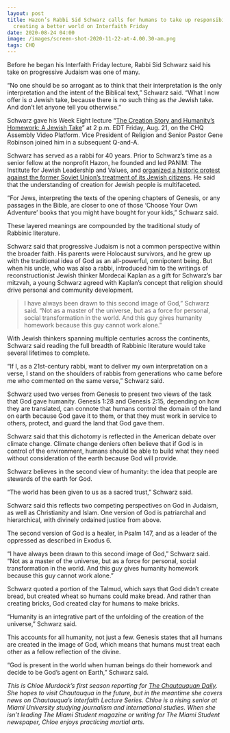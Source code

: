 ```yaml
---
layout: post
title: Hazon’s Rabbi Sid Schwarz calls for humans to take up responsibility for
  creating a better world on Interfaith Friday
date: 2020-08-24 04:00
image: /images/screen-shot-2020-11-22-at-4.00.30-am.png
tags: CHQ
---
```

Before he began his Interfaith Friday lecture, Rabbi Sid Schwarz said his take on progressive Judaism was one of many.

“No one should be so arrogant as to think that their interpretation is the only interpretation and the intent of the Biblical text,” Schwarz said. “What I now offer is *a* Jewish take, because there is no such thing as *the* Jewish take. And don’t let anyone tell you otherwise.”

Schwarz gave his Week Eight lecture “[The Creation Story and Humanity’s Homework: A Jewish Take](https://assembly.chq.org/reframing-the-constitution/videos/interfaith-friday-rabbi-sid-schwarz-2020)” at 2 p.m. EDT Friday, Aug. 21, on the CHQ Assembly Video Platform. Vice President of Religion and Senior Pastor Gene Robinson joined him in a subsequent Q-and-A.

Schwarz has served as a rabbi for 40 years. Prior to Schwarz’s time as a senior fellow at the nonprofit Hazon, he founded and led PANIM: The Institute for Jewish Leadership and Values, and [organized a historic protest against the former Soviet Union’s treatment of its Jewish citizens](https://chqdaily.com/2020/08/rabbi-sid-schwarz-still-relies-on-old-history-to-describe-creation-within-progressive-judaism-on-interfaith-friday/). He said that the understanding of creation for Jewish people is multifaceted.

“For Jews, interpreting the texts of the opening chapters of Genesis, or any passages in the Bible, are closer to one of those ‘Choose Your Own Adventure’ books that you might have bought for your kids,” Schwarz said.

These layered meanings are compounded by the traditional study of Rabbinic literature.

Schwarz said that progressive Judaism is not a common perspective within the broader faith. His parents were Holocaust survivors, and he grew up with the traditional idea of God as an all-powerful, omnipotent being. But when his uncle, who was also a rabbi, introduced him to the writings of reconstructionist Jewish thinker Mordecai Kaplan as a gift for Schwarz’s bar mitzvah, a young Schwarz agreed with Kaplan’s concept that religion should drive personal and community development.

> I have always been drawn to this second image of God,” Schwarz said. “Not as a master of the universe, but as a force for personal, social transformation in the world. And this guy gives humanity homework because this guy cannot work alone.”

With Jewish thinkers spanning multiple centuries across the continents, Schwarz said reading the full breadth of Rabbinic literature would take several lifetimes to complete.

“If I, as a 21st-century rabbi, want to deliver my own interpretation on a verse, I stand on the shoulders of rabbis from generations who came before me who commented on the same verse,” Schwarz said.

Schwarz used two verses from Genesis to present two views of the task that God gave humanity. Genesis 1:28 and Genesis 2:15, depending on how they are translated, can connote that humans control the domain of the land on earth because God gave it to them, or that they must work in service to others, protect, and guard the land that God gave them.

Schwarz said that this dichotomy is reflected in the American debate over climate change. Climate change deniers often believe that if God is in control of the environment, humans should be able to build what they need without consideration of the earth because God will provide.

Schwarz believes in the second view of humanity: the idea that people are stewards of the earth for God.

“The world has been given to us as a sacred trust,” Schwarz said.

Schwarz said this reflects two competing perspectives on God in Judaism, as well as Christianity and Islam. One version of God is patriarchal and hierarchical, with divinely ordained justice from above.

The second version of God is a healer, in Psalm 147, and as a leader of the oppressed as described in Exodus 6.

“I have always been drawn to this second image of God,” Schwarz said. “Not as a master of the universe, but as a force for personal, social transformation in the world. And this guy gives humanity homework because this guy cannot work alone.”

Schwarz quoted a portion of the Talmud, which says that God didn’t create bread, but created wheat so humans could make bread. And rather than creating bricks, God created clay for humans to make bricks.

“Humanity is an integrative part of the unfolding of the creation of the universe,” Schwarz said.

This accounts for all humanity, not just a few. Genesis states that all humans are created in the image of God, which means that humans must treat each other as a fellow reflection of the divine.

“God is present in the world when human beings do their homework and decide to be God’s agent on Earth,” Schwarz said.

*This is Chloe Murdock’s first season reporting for [The Chautauquan Daily](https://chqdaily.com/2020/08/hazons-rabbi-sid-schwarz-calls-for-humans-to-take-up-responsibility-for-creating-a-better-world-on-interfaith-friday/). She hopes to visit Chautauqua in the future, but in the meantime she covers news on Chautauqua’s Interfaith Lecture Series. Chloe is a rising senior at Miami University studying journalism and international studies. When she isn’t leading The Miami Student magazine or writing for The Miami Student newspaper, Chloe enjoys practicing martial arts.*